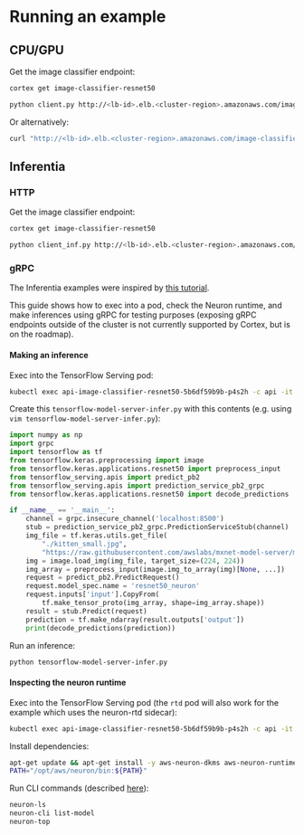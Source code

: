# Running an example

## CPU/GPU

Get the image classifier endpoint:

```bash
cortex get image-classifier-resnet50
```

```bash
python client.py http://<lb-id>.elb.<cluster-region>.amazonaws.com/image-classifier-resnet50
```

Or alternatively:

```bash
curl "http://<lb-id>.elb.<cluster-region>.amazonaws.com/image-classifier-resnet50/v1/models/resnet50:predict" -X POST -H "Content-type: application/json" -d @sample.json
```

## Inferentia

### HTTP

Get the image classifier endpoint:

```bash
cortex get image-classifier-resnet50
```

```bash
python client_inf.py http://<lb-id>.elb.<cluster-region>.amazonaws.com/image-classifier-resnet50
```

### gRPC

The Inferentia examples were inspired by [this tutorial](https://awsdocs-neuron.readthedocs-hosted.com/en/latest/neuron-deploy/tutorials/k8s_rn50_demo.html).

This guide shows how to exec into a pod, check the Neuron runtime, and make inferences using gRPC for testing purposes (exposing gRPC endpoints outside of the cluster is not currently supported by Cortex, but is on the roadmap).

#### Making an inference

Exec into the TensorFlow Serving pod:

```bash
kubectl exec api-image-classifier-resnet50-5b6df59b9b-p4s2h -c api -it -- /bin/bash
```

Create this `tensorflow-model-server-infer.py` with this contents (e.g. using `vim tensorflow-model-server-infer.py`):

```python
import numpy as np
import grpc
import tensorflow as tf
from tensorflow.keras.preprocessing import image
from tensorflow.keras.applications.resnet50 import preprocess_input
from tensorflow_serving.apis import predict_pb2
from tensorflow_serving.apis import prediction_service_pb2_grpc
from tensorflow.keras.applications.resnet50 import decode_predictions

if __name__ == '__main__':
    channel = grpc.insecure_channel('localhost:8500')
    stub = prediction_service_pb2_grpc.PredictionServiceStub(channel)
    img_file = tf.keras.utils.get_file(
        "./kitten_small.jpg",
        "https://raw.githubusercontent.com/awslabs/mxnet-model-server/master/docs/images/kitten_small.jpg")
    img = image.load_img(img_file, target_size=(224, 224))
    img_array = preprocess_input(image.img_to_array(img)[None, ...])
    request = predict_pb2.PredictRequest()
    request.model_spec.name = 'resnet50_neuron'
    request.inputs['input'].CopyFrom(
        tf.make_tensor_proto(img_array, shape=img_array.shape))
    result = stub.Predict(request)
    prediction = tf.make_ndarray(result.outputs['output'])
    print(decode_predictions(prediction))
```

Run an inference:

```bash
python tensorflow-model-server-infer.py
```

#### Inspecting the neuron runtime

Exec into the TensorFlow Serving pod (the `rtd` pod will also work for the example which uses the neuron-rtd sidecar):

```bash
kubectl exec api-image-classifier-resnet50-5b6df59b9b-p4s2h -c api -it -- /bin/bash
```

Install dependencies:

```bash
apt-get update && apt-get install -y aws-neuron-dkms aws-neuron-runtime-base aws-neuron-runtime aws-neuron-tools
PATH="/opt/aws/neuron/bin:${PATH}"
```

Run CLI commands (described [here](https://awsdocs-neuron.readthedocs-hosted.com/en/latest/neuron-guide/neuron-tools/basic.html)):

```bash
neuron-ls
neuron-cli list-model
neuron-top
```
